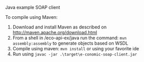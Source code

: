 Java example SOAP client

To compile using Maven:

1. Download and install Maven as described on http://maven.apache.org/download.html
2. From a shell in /eco-api-ex/java run the command: `mvn assembly:assembly` to generate objects based on WSDL
3. Compile using maven: `mvn install` or using your favorite ide
4. Run using `javac -jar .\target\e-conomic-soap-client.jar`